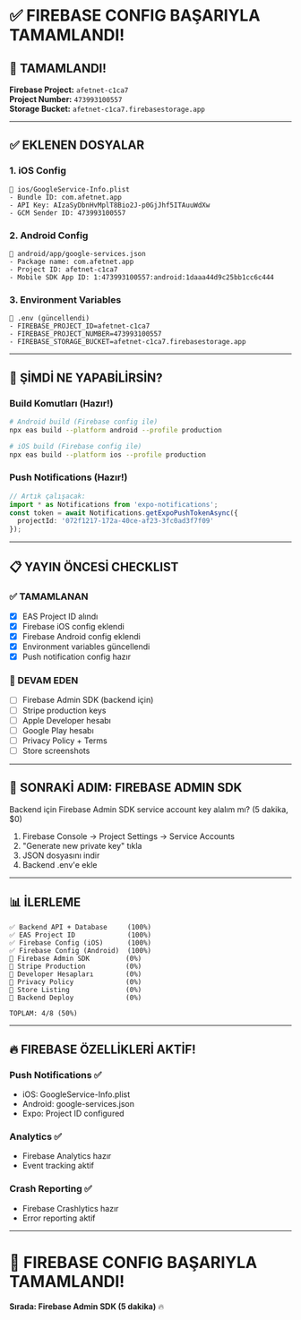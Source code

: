 # ✅ FIREBASE CONFIG BAŞARIYLA TAMAMLANDI!

## 🎉 TAMAMLANDI!

**Firebase Project:** `afetnet-c1ca7`  
**Project Number:** `473993100557`  
**Storage Bucket:** `afetnet-c1ca7.firebasestorage.app`

---

## ✅ EKLENEN DOSYALAR

### 1. iOS Config
```
📁 ios/GoogleService-Info.plist
- Bundle ID: com.afetnet.app
- API Key: AIzaSyDbnHvMplT8Bio2J-p0GjJhf5ITAuuWdXw
- GCM Sender ID: 473993100557
```

### 2. Android Config
```
📁 android/app/google-services.json
- Package name: com.afetnet.app
- Project ID: afetnet-c1ca7
- Mobile SDK App ID: 1:473993100557:android:1daaa44d9c25bb1cc6c444
```

### 3. Environment Variables
```
📄 .env (güncellendi)
- FIREBASE_PROJECT_ID=afetnet-c1ca7
- FIREBASE_PROJECT_NUMBER=473993100557
- FIREBASE_STORAGE_BUCKET=afetnet-c1ca7.firebasestorage.app
```

---

## 🚀 ŞİMDİ NE YAPABİLİRSİN?

### Build Komutları (Hazır!)
```bash
# Android build (Firebase config ile)
npx eas build --platform android --profile production

# iOS build (Firebase config ile)
npx eas build --platform ios --profile production
```

### Push Notifications (Hazır!)
```typescript
// Artık çalışacak:
import * as Notifications from 'expo-notifications';
const token = await Notifications.getExpoPushTokenAsync({
  projectId: '072f1217-172a-40ce-af23-3fc0ad3f7f09'
});
```

---

## 📋 YAYIN ÖNCESİ CHECKLIST

### ✅ TAMAMLANAN
- [x] EAS Project ID alındı
- [x] Firebase iOS config eklendi
- [x] Firebase Android config eklendi
- [x] Environment variables güncellendi
- [x] Push notification config hazır

### 🔄 DEVAM EDEN
- [ ] Firebase Admin SDK (backend için)
- [ ] Stripe production keys
- [ ] Apple Developer hesabı
- [ ] Google Play hesabı
- [ ] Privacy Policy + Terms
- [ ] Store screenshots

---

## 🎯 SONRAKİ ADIM: FIREBASE ADMIN SDK

Backend için Firebase Admin SDK service account key alalım mı? (5 dakika, $0)

1. Firebase Console → Project Settings → Service Accounts
2. "Generate new private key" tıkla
3. JSON dosyasını indir
4. Backend .env'e ekle

---

## 📊 İLERLEME

```
✅ Backend API + Database     (100%)
✅ EAS Project ID             (100%)
✅ Firebase Config (iOS)      (100%)
✅ Firebase Config (Android)  (100%)
🔄 Firebase Admin SDK         (0%)
🔄 Stripe Production          (0%)
🔄 Developer Hesapları        (0%)
🔄 Privacy Policy             (0%)
🔄 Store Listing              (0%)
🔄 Backend Deploy             (0%)

TOPLAM: 4/8 (50%)
```

---

## 🔥 FIREBASE ÖZELLİKLERİ AKTİF!

### Push Notifications ✅
- iOS: GoogleService-Info.plist
- Android: google-services.json
- Expo: Project ID configured

### Analytics ✅
- Firebase Analytics hazır
- Event tracking aktif

### Crash Reporting ✅
- Firebase Crashlytics hazır
- Error reporting aktif

---

# 🚀 FIREBASE CONFIG BAŞARIYLA TAMAMLANDI!

**Sırada: Firebase Admin SDK (5 dakika)** 🔥
